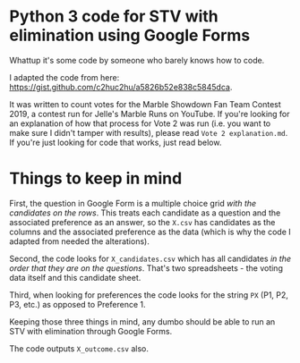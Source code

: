 # Python 3 code for STV with elimination using Google Forms 
Whattup it's some code by someone who barely knows how to code.

I adapted the code from here: https://gist.github.com/c2huc2hu/a5826b52e838c5845dca.

It was written to count votes for the Marble Showdown Fan Team Contest 2019, a contest run for Jelle's Marble Runs on YouTube. If you're looking for an explanation of how that process for Vote 2 was run (i.e. you want to make sure I didn't tamper with results), please read `Vote 2 explanation.md`. If you're just looking for code that works, just read below.

# Things to keep in mind
First, the question in Google Form is a multiple choice grid *with the candidates on the rows*. This treats each candidate as a question and the associated preference as an answer, so the `X.csv` has candidates as the columns and the associated preference as the data (which is why the code I adapted from needed the alterations).

Second, the code looks for `X_candidates.csv` which has all candidates *in the order that they are on the questions*. That's two spreadsheets - the voting data itself and this candidate sheet.

Third, when looking for preferences the code looks for the string `PX` (P1, P2, P3, etc.) as opposed to Preference 1.

Keeping those three things in mind, any dumbo should be able to run an STV with elimination through Google Forms.

The code outputs `X_outcome.csv` also.
